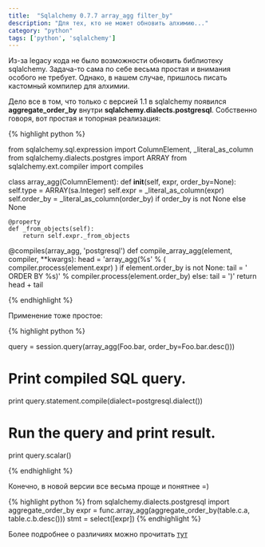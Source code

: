 ```yaml
---
title:  "Sqlalchemy 0.7.7 array_agg filter_by"
description: "Для тех, кто не может обновить алхимию..."
category: "python"
tags: ['python', 'sqlalchemy']
---
```


Из-за legacy кода не было возможности обновить библиотеку sqlalchemy. Задача-то сама по себе весьма простая и внимания особого не требует.
Однако, в нашем случае, пришлось писать кастомный компилер для алхимии.

Дело все в том, что только с версией 1.1 в sqlalchemy появился **aggregate\_order\_by** внутри **sqlalchemy.dialects.postgresql**. 
Собственно говоря, вот простая и топорная реализация:

{% highlight python %}

from sqlalchemy.sql.expression import ColumnElement, _literal_as_column
from sqlalchemy.dialects.postgres import ARRAY
from sqlalchemy.ext.compiler import compiles

class array_agg(ColumnElement):
    def __init__(self, expr, order_by=None):
        self.type = ARRAY(sa.Integer)
        self.expr = _literal_as_column(expr)
        self.order_by = _literal_as_column(order_by) if order_by is not None else None

    @property
    def _from_objects(self):
        return self.expr._from_objects

@compiles(array_agg, 'postgresql')
def compile_array_agg(element, compiler, **kwargs):
    head = 'array_agg(%s' % (
        compiler.process(element.expr)
    )
    if element.order_by is not None:
        tail = ' ORDER BY %s)' % compiler.process(element.order_by)
    else:
        tail = ')'
    return head + tail

{% endhighlight %}

Применение тоже простое:

{% highlight python %}

query = session.query(array_agg(Foo.bar, order_by=Foo.bar.desc()))

# Print compiled SQL query.
print query.statement.compile(dialect=postgresql.dialect())

# Run the query and print result.
print query.scalar()

{% endhighlight %}

Конечно, в новой версии все весьма проще и понятнее =)

{% highlight python %}
from sqlalchemy.dialects.postgresql import aggregate_order_by
expr = func.array_agg(aggregate_order_by(table.c.a, table.c.b.desc()))
stmt = select([expr])
{% endhighlight %}

Более подробнее о различиях можно прочитать [тут][1]

[1]: http://docs.sqlalchemy.org/en/latest/changelog/migration_11.html